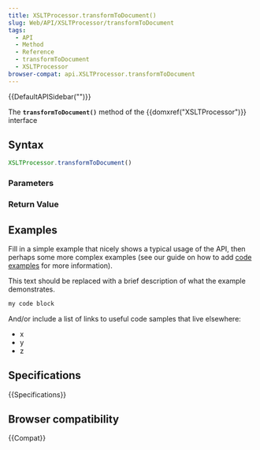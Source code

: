 ```yaml
---
title: XSLTProcessor.transformToDocument()
slug: Web/API/XSLTProcessor/transformToDocument
tags:
  - API
  - Method
  - Reference
  - transformToDocument
  - XSLTProcessor
browser-compat: api.XSLTProcessor.transformToDocument
---
```

{{DefaultAPISidebar("")}}

The **`transformToDocument()`** method of the {{domxref("XSLTProcessor")}} interface 

## Syntax

```js
XSLTProcessor.transformToDocument()
```

### Parameters



### Return Value



## Examples

Fill in a simple example that nicely shows a typical usage of the API, then perhaps some more complex examples (see our guide on how to add [code examples](/en-US/docs/MDN/Contribute/Structures/Code_examples) for more information).

This text should be replaced with a brief description of what the example demonstrates.

```js
my code block
```

And/or include a list of links to useful code samples that live elsewhere:

*   x
*   y
*   z

## Specifications

{{Specifications}}

## Browser compatibility

{{Compat}}

